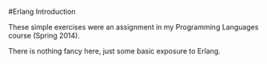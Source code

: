#Erlang Introduction

These simple exercises were an assignment in my Programming Languages course
(Spring 2014).

There is nothing fancy here, just some basic exposure to Erlang.
